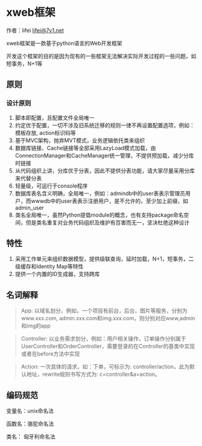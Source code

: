 # xweb框架
作者：lifei   <lifei@7v1.net>

xweb框架是一款基于python语言的Web开发框架

开发这个框架的目的是因为现有的一些框架无法解决实际开发过程的一些问题，如短事务，N+1等


## 原则

### 设计原则
1. 脚本即配置，且配置文件全局唯一
2. 约定优于配置，一切不涉及旧系统迁移的规则一律不再设置配置选项，例如：模板存放, action标识码等
3. 基于MVC架构，抛弃MVT模式，业务逻辑依托类来组织
4. 数据库链接、Cache链接等全部采用LazyLoad模式加载，由ConnectionManager和CacheManager统一管理，不提供预加载，减少分库时链接
5. 从代码组织上讲，分库优于分表，因此不提供分表功能，请大家尽量采用分库来代替分表
6. 轻量级，可运行于console程序
7. 数据库表名含义明确，全局唯一，例如：admindb中的user表表示管理员用户，而wwwdb中的user表表示注册用户，是不允许的，至少加上前缀，如admin_user
8. 类名全局唯一，虽然Python提倡module的概念，也有支持package命名空间，但是类名重复对业务代码组织及维护有百害而无一，坚决杜绝这种设计


## 特性

1. 采用工作单元来组织数据模型，提供级联查询，延时加载，N+1，短事务，二级缓存和Identity Map等特性
2. 提供一个内置的ID生成器，支持跨库

## 名词解释

> App: 以域名划分，例如，一个项目有前台，后台，图片等服务，分别为www.xxx.com, admin.xxx.com和img.xxx.com，则分别对应www,admin和img的app

> Controller: 以业务需求划分，例如：用户相关操作，订单操作分别属于UserController和OrderController，需要登录的在Controller的基类中实现或者在before方法中实现

> Action: 一次具体的请求，如：下单，可标示为: controller/action，此为默认地址，rewrite规则书写方式为: c=controller&a=action。



## 编码规范

变量名：unix命名法

函数名：骆驼命名法

类名：  匈牙利命名法